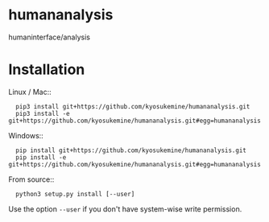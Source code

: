 # humananalysis
humaninterface/analysis


Installation
============

Linux / Mac::
```
  pip3 install git+https://github.com/kyosukemine/humananalysis.git
  pip3 install -e git+https://github.com/kyosukemine/humananalysis.git#egg=humananalysis
```

Windows::
```
  pip install git+https://github.com/kyosukemine/humananalysis.git
  pip install -e git+https://github.com/kyosukemine/humananalysis.git#egg=humananalysis
```

From source::
```
  python3 setup.py install [--user]
```

Use the option `--user` if you don't have system-wise write permission.
